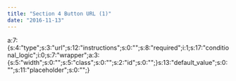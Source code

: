 ```yaml
---
title: "Section 4 Button URL (1)"
date: "2016-11-13"
---
```


a:7:{s:4:"type";s:3:"url";s:12:"instructions";s:0:"";s:8:"required";i:1;s:17:"conditional\_logic";i:0;s:7:"wrapper";a:3:{s:5:"width";s:0:"";s:5:"class";s:0:"";s:2:"id";s:0:"";}s:13:"default\_value";s:0:"";s:11:"placeholder";s:0:"";}
